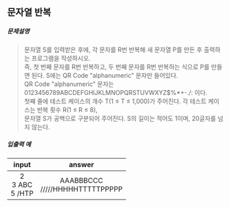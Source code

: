 ## 문자열 반복

##### 문제설명
> 문자열 S를 입력받은 후에, 각 문자를 R번 반복해 새 문자열 P를 만든 후 출력하는 프로그램을 작성하시오.<br>
즉, 첫 번째 문자를 R번 반복하고, 두 번째 문자를 R번 반복하는 식으로 P를 만들면 된다. S에는 QR Code "alphanumeric" 문자만 들어있다.<br>
QR Code "alphanumeric" 문자는 0123456789ABCDEFGHIJKLMNOPQRSTUVWXYZ\$%*+-./: 이다.<br>
첫째 줄에 테스트 케이스의 개수 T(1 ≤ T ≤ 1,000)가 주어진다. 각 테스트 케이스는 반복 횟수 R(1 ≤ R ≤ 8),<br>
문자열 S가 공백으로 구분되어 주어진다. S의 길이는 적어도 1이며, 20글자를 넘지 않는다. 

##### 입출력 예
|input|answer|
|:---:|:---:|
|2<br>3 ABC<br>5 /HTP|AAABBBCCC <br> /////HHHHHTTTTTPPPPP|
